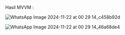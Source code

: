 Hasil MVVM :

![WhatsApp Image 2024-11-22 at 00 29 14_c458b92d](https://github.com/user-attachments/assets/e9b70a72-f26d-485f-ae19-0892b8a0d833)

![WhatsApp Image 2024-11-22 at 00 29 14_46a68de4](https://github.com/user-attachments/assets/c20134d9-1bfa-4584-9430-423518a2f3c6)
